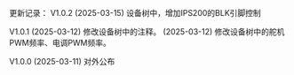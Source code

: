 更新记录：
V1.0.2
    (2025-03-15) 设备树中，增加IPS200的BLK引脚控制

V1.0.1
    (2025-03-12) 修改设备树中的注释。
    (2025-03-12) 修改设备树中的舵机PWM频率、电调PWM频率。

V1.0.0
    (2025-03-11) 对外公布